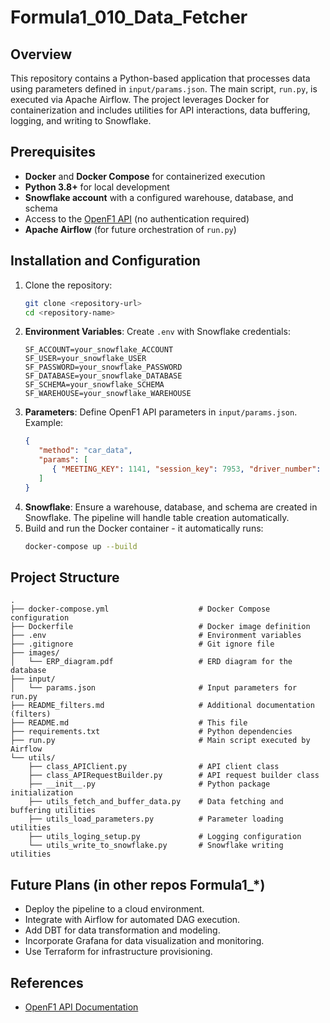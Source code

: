 # Formula1_010_Data_Fetcher

## Overview
This repository contains a Python-based application that processes data using parameters defined in `input/params.json`. The main script, `run.py`, is executed via Apache Airflow. The project leverages Docker for containerization and includes utilities for API interactions, data buffering, logging, and writing to Snowflake.

## Prerequisites
- **Docker** and **Docker Compose** for containerized execution
- **Python 3.8+** for local development
- **Snowflake account** with a configured warehouse, database, and schema
- Access to the [OpenF1 API](https://openf1.org/) (no authentication required)
- **Apache Airflow** (for future orchestration of `run.py`)

## Installation and Configuration
1. Clone the repository:
   ```bash
   git clone <repository-url>
   cd <repository-name>
   ```
2. **Environment Variables**: Create `.env` with Snowflake credentials:
   ``` plaintext
   SF_ACCOUNT=your_snowflake_ACCOUNT
   SF_USER=your_snowflake_USER
   SF_PASSWORD=your_snowflake_PASSWORD
   SF_DATABASE=your_snowflake_DATABASE
   SF_SCHEMA=your_snowflake_SCHEMA
   SF_WAREHOUSE=your_snowflake_WAREHOUSE
   ```
3. **Parameters**: Define OpenF1 API parameters in `input/params.json`. Example:
   ```json
   {
      "method": "car_data",
      "params": [
         { "MEETING_KEY": 1141, "session_key": 7953, "driver_number": 31, "date_start": "2023-03-05 15:00:00.000", "date_end": "2023-03-05 17:00:00.000" }
      ]
   }
   ```
4. **Snowflake**: Ensure a warehouse, database, and schema are created in Snowflake. The pipeline will handle table creation automatically.
5. Build and run the Docker container - it automatically runs:
   ```bash
   docker-compose up --build
   ```

## Project Structure
```
.
├── docker-compose.yml                    # Docker Compose configuration
├── Dockerfile                            # Docker image definition
├── .env                                  # Environment variables
├── .gitignore                            # Git ignore file
├── images/
│   └── ERP_diagram.pdf                   # ERD diagram for the database
├── input/
│   └── params.json                       # Input parameters for run.py
├── README_filters.md                     # Additional documentation (filters)
├── README.md                             # This file
├── requirements.txt                      # Python dependencies
├── run.py                                # Main script executed by Airflow
└── utils/
    ├── class_APIClient.py                # API client class
    ├── class_APIRequestBuilder.py        # API request builder class
    ├── __init__.py                       # Python package initialization
    ├── utils_fetch_and_buffer_data.py    # Data fetching and buffering utilities
    ├── utils_load_parameters.py          # Parameter loading utilities
    ├── utils_loging_setup.py             # Logging configuration
    └── utils_write_to_snowflake.py       # Snowflake writing utilities
```


## Future Plans (in other repos Formula1_*)
- Deploy the pipeline to a cloud environment.
- Integrate with Airflow for automated DAG execution.
- Add DBT for data transformation and modeling.
- Incorporate Grafana for data visualization and monitoring.
- Use Terraform for infrastructure provisioning.

## References
- [OpenF1 API Documentation](https://openf1.org)


